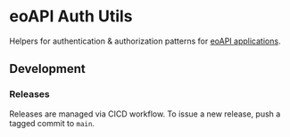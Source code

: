 # eoAPI Auth Utils

Helpers for authentication & authorization patterns for [eoAPI applications](https://eoapi.dev).

## Development

### Releases

Releases are managed via CICD workflow. To issue a new release, push a tagged commit to `main`.